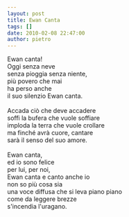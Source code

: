 ```yaml
---
layout: post
title: Ewan Canta
tags: []
date: 2010-02-08 22:47:00
author: pietro
---
```

Ewan canta!<br/>Oggi senza neve<br/>senza pioggia senza niente,<br/>più povero che mai<br/>ha perso anche<br/>il suo silenzio Ewan canta.<br/><br/>Accada ciò che deve accadere<br/>soffi la bufera che vuole soffiare<br/>imploda la terra che vuole crollare<br/>ma finché avrà cuore, cantare<br/>sarà il senso del suo amore.<br/><br/>Ewan canta,<br/>ed io sono felice<br/>per lui, per noi,<br/>Ewan canta e canto anche io<br/>non so più cosa sia<br/>una voce diffusa che si leva piano piano<br/>come da leggere brezze<br/>s'incendia l'uragano.
